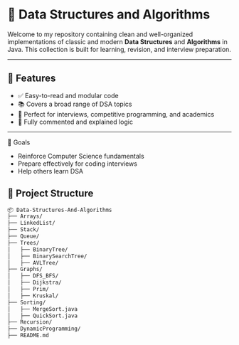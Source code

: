 # 📘 Data Structures and Algorithms

Welcome to my repository containing clean and well-organized implementations of classic and modern **Data Structures** and **Algorithms** in Java. This collection is built for learning, revision, and interview preparation.

---

## 🚀 Features

- ✅ Easy-to-read and modular code
- 📚 Covers a broad range of DSA topics
- 🧠 Perfect for interviews, competitive programming, and academics
- 💬 Fully commented and explained logic

---

🎯 Goals
- Reinforce Computer Science fundamentals
- Prepare effectively for coding interviews
- Help others learn DSA

## 📂 Project Structure

```bash
📦 Data-Structures-And-Algorithms
├── Arrays/
├── LinkedList/
├── Stack/
├── Queue/
├── Trees/
│   ├── BinaryTree/
│   ├── BinarySearchTree/
│   ├── AVLTree/
├── Graphs/
│   ├── DFS_BFS/
│   ├── Dijkstra/
│   ├── Prim/
│   ├── Kruskal/
├── Sorting/
│   ├── MergeSort.java
│   ├── QuickSort.java
├── Recursion/
├── DynamicProgramming/
├── README.md



